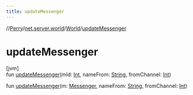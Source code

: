 ```yaml
---
title: updateMessenger
---
```

//[Perry](../../../index.html)/[net.server.world](../index.html)/[World](index.html)/[updateMessenger](update-messenger.html)



# updateMessenger



[jvm]\
fun [updateMessenger](update-messenger.html)(mId: [Int](https://kotlinlang.org/api/latest/jvm/stdlib/kotlin/-int/index.html), nameFrom: [String](https://kotlinlang.org/api/latest/jvm/stdlib/kotlin/-string/index.html), fromChannel: [Int](https://kotlinlang.org/api/latest/jvm/stdlib/kotlin/-int/index.html))

fun [updateMessenger](update-messenger.html)(m: [Messenger](../-messenger/index.html), nameFrom: [String](https://kotlinlang.org/api/latest/jvm/stdlib/kotlin/-string/index.html), fromChannel: [Int](https://kotlinlang.org/api/latest/jvm/stdlib/kotlin/-int/index.html))




